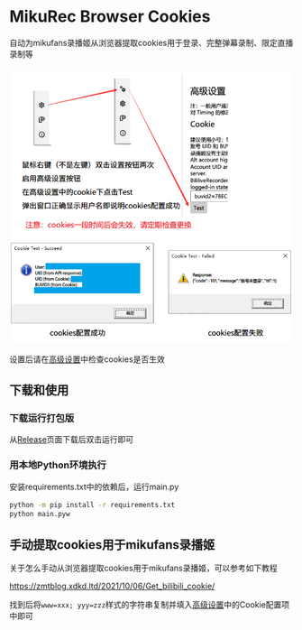# MikuRec Browser Cookies

自动为mikufans录播姬从浏览器提取cookies用于登录、完整弹幕录制、限定直播录制等

![检测cookies生效](https://raw.githubusercontent.com/c-basalt/mikurec-browser-cookies/main/%E8%AF%B4%E6%98%8E.png)

设置后请在[高级设置](https://rec.danmuji.org/user/settings/#高级设置)中检查cookies是否生效

## 下载和使用

### 下载运行打包版

从[Release](https://github.com/c-basalt/mikurec-browser-cookies/releases/)页面下载后双击运行即可

### 用本地Python环境执行

安装requirements.txt中的依赖后，运行main.py

```bash
python -m pip install -r requirements.txt
python main.pyw
```

## 手动提取cookies用于mikufans录播姬

关于怎么手动从浏览器提取cookies用于mikufans录播姬，可以参考如下教程

https://zmtblog.xdkd.ltd/2021/10/06/Get_bilibili_cookie/

找到后将`www=xxx; yyy=zzz`样式的字符串复制并填入[高级设置](https://rec.danmuji.org/user/settings/#高级设置)中的Cookie配置项中即可
